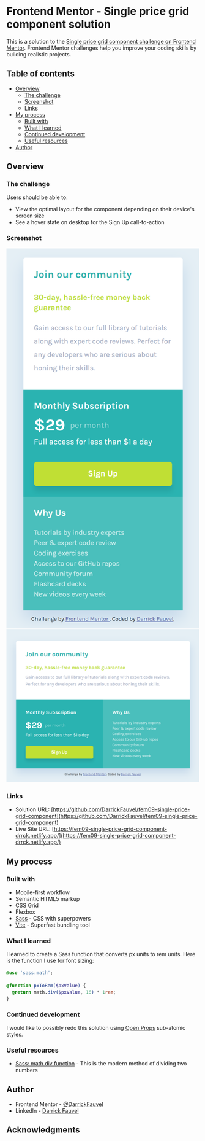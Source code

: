 # Frontend Mentor - Single price grid component solution

This is a solution to the [Single price grid component challenge on Frontend Mentor](https://www.frontendmentor.io/challenges/single-price-grid-component-5ce41129d0ff452fec5abbbc). Frontend Mentor challenges help you improve your coding skills by building realistic projects.

## Table of contents

- [Overview](#overview)
  - [The challenge](#the-challenge)
  - [Screenshot](#screenshot)
  - [Links](#links)
- [My process](#my-process)
  - [Built with](#built-with)
  - [What I learned](#what-i-learned)
  - [Continued development](#continued-development)
  - [Useful resources](#useful-resources)
- [Author](#author)

## Overview

### The challenge

Users should be able to:

- View the optimal layout for the component depending on their device's screen size
- See a hover state on desktop for the Sign Up call-to-action

### Screenshot

![Mobile screenshot](./screenshot-mobile.png)
![Desktop screenshot](./screenshot-desktop.png)

### Links

- Solution URL: [https://github.com/DarrickFauvel/fem09-single-price-grid-component](https://github.com/DarrickFauvel/fem09-single-price-grid-component)
- Live Site URL: [https://fem09-single-price-grid-component-drrck.netlify.app/](https://fem09-single-price-grid-component-drrck.netlify.app/)

## My process

### Built with

- Mobile-first workflow
- Semantic HTML5 markup
- CSS Grid
- Flexbox
- [Sass](https://www.sass-lang.com/) - CSS with superpowers
- [Vite](https://vitejs.dev/) - Superfast bundling tool

### What I learned

I learned to create a Sass function that converts px units to rem units. Here is the function I use for font sizing:

```scss
@use 'sass:math';

@function pxToRem($pxValue) {
  @return math.div($pxValue, 16) * 1rem;
}
```

### Continued development

I would like to possibly redo this solution using [Open Props](https://open-props.style/) sub-atomic styles.

### Useful resources

- [Sass: math.div function](https://www.sass-lang.com/documentation/modules/math#other-functions) - This is the modern method of dividing two numbers

## Author

- Frontend Mentor - [@DarrickFauvel](https://www.frontendmentor.io/profile/DarrickFauvel)
- LinkedIn - [Darrick Fauvel](https://www.linkedin.com/in/darrickfauvel/)

## Acknowledgments
